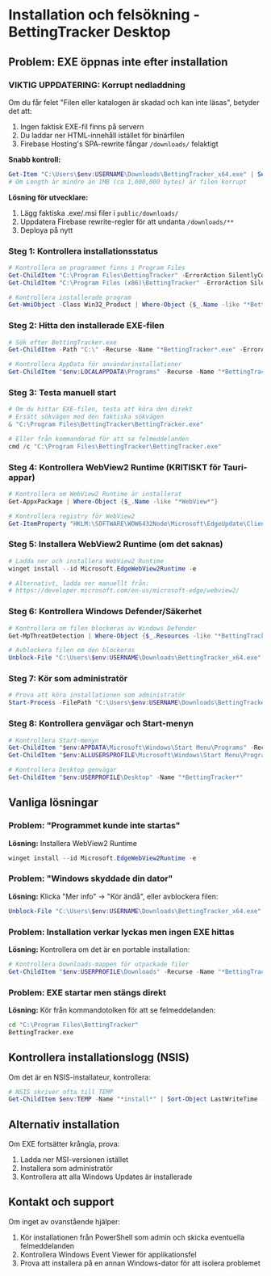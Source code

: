 # Installation och felsökning - BettingTracker Desktop

## Problem: EXE öppnas inte efter installation

### VIKTIG UPPDATERING: Korrupt nedladdning
Om du får felet "Filen eller katalogen är skadad och kan inte läsas", betyder det att:
1. Ingen faktisk EXE-fil finns på servern
2. Du laddar ner HTML-innehåll istället för binärfilen
3. Firebase Hosting's SPA-rewrite fångar `/downloads/` felaktigt

**Snabb kontroll:**
```powershell
Get-Item "C:\Users\$env:USERNAME\Downloads\BettingTracker_x64.exe" | Select-Object Length
# Om Length är mindre än 1MB (ca 1,000,000 bytes) är filen korrupt
```

**Lösning för utvecklare:**
1. Lägg faktiska .exe/.msi filer i `public/downloads/`
2. Uppdatera Firebase rewrite-regler för att undanta `/downloads/**`
3. Deploya på nytt

### Steg 1: Kontrollera installationsstatus
```powershell
# Kontrollera om programmet finns i Program Files
Get-ChildItem "C:\Program Files\BettingTracker" -ErrorAction SilentlyContinue
Get-ChildItem "C:\Program Files (x86)\BettingTracker" -ErrorAction SilentlyContinue

# Kontrollera installerade program
Get-WmiObject -Class Win32_Product | Where-Object {$_.Name -like "*BettingTracker*"}
```

### Steg 2: Hitta den installerade EXE-filen
```powershell
# Sök efter BettingTracker.exe
Get-ChildItem -Path "C:\" -Recurse -Name "*BettingTracker*.exe" -ErrorAction SilentlyContinue | Select-Object -First 10

# Kontrollera AppData för användarinstallationer
Get-ChildItem "$env:LOCALAPPDATA\Programs" -Recurse -Name "*BettingTracker*.exe" -ErrorAction SilentlyContinue
```

### Steg 3: Testa manuell start
```powershell
# Om du hittar EXE-filen, testa att köra den direkt
# Ersätt sökvägen med den faktiska sökvägen
& "C:\Program Files\BettingTracker\BettingTracker.exe"

# Eller från kommandorad för att se felmeddelanden
cmd /c "C:\Program Files\BettingTracker\BettingTracker.exe"
```

### Steg 4: Kontrollera WebView2 Runtime (KRITISKT för Tauri-appar)
```powershell
# Kontrollera om WebView2 Runtime är installerat
Get-AppxPackage | Where-Object {$_.Name -like "*WebView*"}

# Kontrollera registry för WebView2
Get-ItemProperty "HKLM:\SOFTWARE\WOW6432Node\Microsoft\EdgeUpdate\Clients\{F3017226-FE2A-4295-8BDF-00C3A9A7E4C5}" -ErrorAction SilentlyContinue
```

### Steg 5: Installera WebView2 Runtime (om det saknas)
```powershell
# Ladda ner och installera WebView2 Runtime
winget install --id Microsoft.EdgeWebView2Runtime -e

# Alternativt, ladda ner manuellt från:
# https://developer.microsoft.com/en-us/microsoft-edge/webview2/
```

### Steg 6: Kontrollera Windows Defender/Säkerhet
```powershell
# Kontrollera om filen blockeras av Windows Defender
Get-MpThreatDetection | Where-Object {$_.Resources -like "*BettingTracker*"}

# Avblockera filen om den blockeras
Unblock-File "C:\Users\$env:USERNAME\Downloads\BettingTracker_x64.exe"
```

### Steg 7: Kör som administratör
```powershell
# Prova att köra installationen som administratör
Start-Process -FilePath "C:\Users\$env:USERNAME\Downloads\BettingTracker_x64.exe" -Verb RunAs
```

### Steg 8: Kontrollera genvägar och Start-menyn
```powershell
# Kontrollera Start-menyn
Get-ChildItem "$env:APPDATA\Microsoft\Windows\Start Menu\Programs" -Recurse -Name "*BettingTracker*"
Get-ChildItem "$env:ALLUSERSPROFILE\Microsoft\Windows\Start Menu\Programs" -Recurse -Name "*BettingTracker*"

# Kontrollera Desktop genvägar
Get-ChildItem "$env:USERPROFILE\Desktop" -Name "*BettingTracker*"
```

## Vanliga lösningar

### Problem: "Programmet kunde inte startas"
**Lösning:** Installera WebView2 Runtime
```powershell
winget install --id Microsoft.EdgeWebView2Runtime -e
```

### Problem: "Windows skyddade din dator"
**Lösning:** Klicka "Mer info" → "Kör ändå", eller avblockera filen:
```powershell
Unblock-File "C:\Users\$env:USERNAME\Downloads\BettingTracker_x64.exe"
```

### Problem: Installation verkar lyckas men ingen EXE hittas
**Lösning:** Kontrollera om det är en portable installation:
```powershell
# Kontrollera Downloads-mappen för utpackade filer
Get-ChildItem "$env:USERPROFILE\Downloads" -Recurse -Name "*BettingTracker*"
```

### Problem: EXE startar men stängs direkt
**Lösning:** Kör från kommandotolken för att se felmeddelanden:
```cmd
cd "C:\Program Files\BettingTracker"
BettingTracker.exe
```

## Kontrollera installationslogg (NSIS)
Om det är en NSIS-installateur, kontrollera:
```powershell
# NSIS skriver ofta till TEMP
Get-ChildItem $env:TEMP -Name "*install*" | Sort-Object LastWriteTime -Descending | Select-Object -First 5
```

## Alternativ installation
Om EXE fortsätter krångla, prova:
1. Ladda ner MSI-versionen istället
2. Installera som administratör
3. Kontrollera att alla Windows Updates är installerade

## Kontakt och support
Om inget av ovanstående hjälper:
1. Kör installationen från PowerShell som admin och skicka eventuella felmeddelanden
2. Kontrollera Windows Event Viewer för applikationsfel
3. Prova att installera på en annan Windows-dator för att isolera problemet
